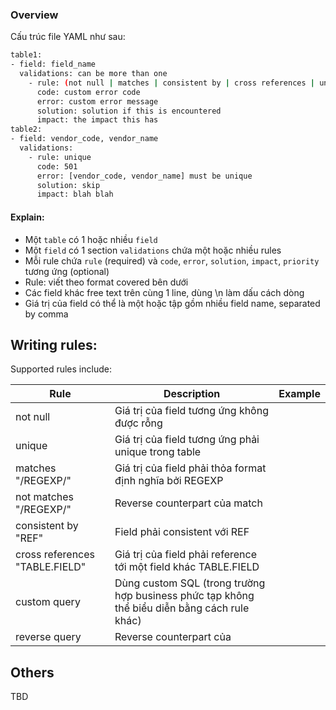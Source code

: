 ### Overview
Cấu trúc file YAML như sau:
```sh
table1:
- field: field_name
  validations: can be more than one
    - rule: (not null | matches | consistent by | cross references | unique | custom query | reverse query)
      code: custom error code
      error: custom error message
      solution: solution if this is encountered
      impact: the impact this has
table2:
- field: vendor_code, vendor_name
  validations:
    - rule: unique
      code: 501
      error: [vendor_code, vendor_name] must be unique
      solution: skip
      impact: blah blah
```

#### Explain:
+ Một `table` có 1 hoặc nhiều `field`
+ Một `field` có 1 section `validations` chứa một hoặc nhiều rules
+ Mỗi rule chứa `rule` (required) và `code`, `error`, `solution`, `impact`, `priority` tương ứng (optional)
+ Rule: viết theo format covered bên dưới
+ Các field khác free text trên cùng 1 line, dùng \n làm dấu cách dòng
+ Giá trị của field có thể là một hoặc tập gồm nhiều field name, separated by comma

## Writing rules:
Supported rules include:

| Rule | Description | Example |
| ---- | ----------- | ------- |
| not null | Giá trị của field tương ứng không được rỗng |  |
| unique | Giá trị của field tương ứng phải unique trong table |  |
| matches "/REGEXP/" | Giá trị của field phải thỏa format định nghĩa bởi REGEXP | |
| not matches "/REGEXP/" | Reverse counterpart của match | |
| consistent by "REF" | Field phải consistent với REF | |
| cross references "TABLE.FIELD" | Giá trị của field phải reference tới một field khác TABLE.FIELD | |
| custom query | Dùng custom SQL (trong trường hợp business phức tạp không thể biểu diễn bằng cách rule khác) | |
| reverse query | Reverse counterpart của | |

## Others
TBD
